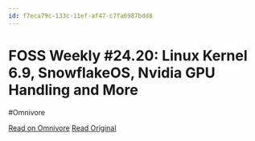 ```yaml
---
id: f7eca79c-133c-11ef-af47-c7fa6987bdd8
---
```


# FOSS Weekly #24.20: Linux Kernel 6.9, SnowflakeOS, Nvidia GPU Handling and More
#Omnivore

[Read on Omnivore](https://omnivore.app/me/foss-weekly-24-20-linux-kernel-6-9-snowflake-os-nvidia-gpu-handl-18f7fa9fb7b)
[Read Original](https://itsfoss.com/newsletter/foss-weekly-24-20/?attribution_id=66434650618ef9a220bf3a50&attribution_type=post&ref=foss-weekly-newsletter)

